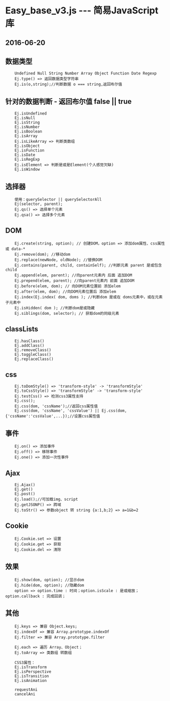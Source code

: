 # Easy_base_v3.js --- 简易JavaScript库
## 2016-06-20

## 数据类型
		Undefined Null String Number Array Object Function Date Regexp
		Ej.type() => 返回数据类型字符串
		Ej.is(o,string);//判断数据 o === string,返回布尔值 

## 针对的数据判断 - 返回布尔值 false || true
		Ej.isUndefined
		Ej.isNull
		Ej.isString
		Ej.isNumber
		Ej.isBoolean
		Ej.isArray
		Ej.isLikeArray => 判断类数组
		Ej.isObject
		Ej.isFunction
		Ej.isDate
		Ej.isRegExp
		Ej.isElement => 判断是或是Element(个人感觉欠缺)
		Ej.isWindow

## 选择器
		使用：querySelector || querySelectorAll
		Ej(selector, parent);
		Ej.qs() => 选择单个元素
		Ej.qsa() => 选择多个元素

## DOM
		Ej.create(string, option); // 创建DOM，option => 添加dom属性、css属性 或 data-*
		Ej.remove(dom); //移动dom
		Ej.replace(newNode, oldNode); //替换DOM
		Ej.contains(parent, child, containSelf); //判断元素 parent 是或包含 child
		Ej.append(elem, parent); //向parent元素内 后面 追加DOM
		Ej.prepend(elem, parent); //向parent元素内 前面 追加DOM
		Ej.before(elem, dom); // 向DOM元素位置前 添加elem
		Ej.after(elem, dom); //向DOM元素位置后 添加elem
		Ej.index(Ej.index( dom, doms ); //判断dom 是或在 doms元素中，或在元素 子元素中
		Ej.isHidden( dom ); //判断dom是或隐藏
		Ej.siblings(dom, selector); // 获取dom的同级元素

## classLists
		Ej.hasClass()
		Ej.addClass()
		Ej.removeClass()
		Ej.toggleClass()
		Ej.replaceClass()

## css
		Ej.toDomStyle() => 'transform-style' -> 'transformStyle'
		Ej.toCssStyle() => 'transformStyle' -> 'transform-style'
		Ej.testCss() => 检测css3属性支持 
		Ej.css();
		Ej.css(dom, 'cssName');//返回css属性值
		Ej.css(dom, 'cssName', 'cssValue') || Ej.css(dom, {'cssName':'cssValue',...});//设置css属性值

## 事件
		Ej.on() => 添加事件
		Ej.off() => 移除事件
		Ej.one() => 添加一次性事件

## Ajax
		Ej.Ajax() 
		Ej.get()
		Ej.post()
		Ej.load();//可加载img、script
		Ej.getJSONP() => 跨域
		Ej.toStr() => 参数object 转 string {a:1,b;2} => a=1&b=2

## Cookie
		Ej.Cookie.set => 设置
		Ej.Cookie.get => 获取
		Ej.Cookie.del => 清除

## 效果
		Ej.show(dom, option); //显示dom
		Ej.hide(dom, option); //隐藏dom
		option => option.time : 时间；option.isScale : 是或缩放；option.callback : 完成回调；

## 其他
		Ej.keys => 兼容 Object.keys;
		Ej.indexOf => 兼容 Array.prototype.indexOf
		Ej.filter => 兼容 Array.prototype.filter

		Ej.each => 遍历 Array、Object；
		Ej.toArray => 类数组 转数组

		CSS3属性：
		Ej.isTransform 
		Ej.isPerspective
		Ej.isTransition
		Ej.isAnimation

		requestAni
		cancelAni



